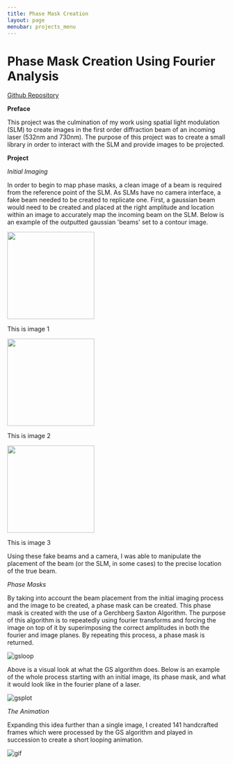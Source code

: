 ```yaml
---
title: Phase Mask Creation
layout: page
menubar: projects_menu
---
```


# Phase Mask Creation Using Fourier Analysis

[Github Repository](https://github.com/georgiander/Laser-Manipulation)

**Preface**

This project was the culmination of my work using spatial light modulation (SLM) to create images in the first order diffraction beam of an incoming laser (532nm and 730nm). The purpose of this project was to create a small library in order to interact with the SLM and provide images to be projected.

**Project**

*Initial Imaging*

In order to begin to map phase masks, a clean image of a beam is required from the reference point of the SLM. As SLMs have no camera interface, a fake beam needed to be created to replicate one. First, a gaussian beam would need to be created and placed at the right amplitude and location within an image to accurately map the incoming beam on the SLM. Below is an example of the outputted gaussian 'beams' set to a contour image.

<div class="image123">
    <div class="imgContainer">
        <img src="\refimgs\3D_Gaussian.png" height="200" width="200"/>
        <p>This is image 1</p>
    </div>
    <div class="imgContainer">
        <img class="middle-img" src="\refimgs\Gaussian_Mask_(Contour).png"/ height="200" width="200"/>
        <p>This is image 2</p>
    </div>
    <div class="imgContainer">
         <img src="\refimgs\Splice.png"/ height="200" width="200"/>
        <p>This is image 3</p>
    </div>
</div>

Using these fake beams and a camera, I was able to manipulate the placement of the beam (or the SLM, in some cases) to the precise location of the true beam. 

*Phase Masks*

By taking into account the beam placement from the initial imaging process and the image to be created, a phase mask can be created. This phase mask is created with the use of a Gerchberg Saxton Algorithm. The purpose of this algorithm is to repeatedly using fourier transforms and forcing the image on top of it by superimposing the correct amplitudes in both the fourier and image planes. By repeating this process, a phase mask is returned.

![gsloop](/refimgs/GSLoop.png)


Above is a visual look at what the GS algorithm does. Below is an example of the whole process starting with an initial image, its phase mask, and what it would look like in the fourier plane of a laser.

![gsplot](/refimgs/gsplot.png)

*The Animation*

Expanding this idea further than a single image, I created 141 handcrafted frames which were processed by the GS algorithm and played in succession to create a short looping animation.

![gif](/refimgs/trimmed_fem.gif)
